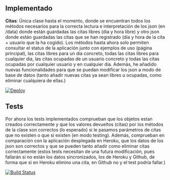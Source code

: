 ## Implementado

__Citas__:
    Única clase hasta el momento, donde se encuentran todos los métodos necesarios para
    la correcta lectura e interpretación de los json (en /data) donde están guardadas
    las citas libres (dia y hora libre) y otro json donde están guardadas las citas que
    se han registrado (dia y hora de la cita + usuario que la ha cogido).
    Los métodos hasta ahora solo permiten consultar 
    el status de la aplicación junto con ejemplos de uso (página principal), 
    las citas libres para un dia concreto,
    todas las citas libres para cualquier dia, 
    las citas ocupadas de un usuario concreto y 
    todas las citas ocupadas por cualquier usuario y en cualquier dia.
    Además, he añadido nuevas funcionalidades para que se puedan modificar los json a modo de base de datos (tanto añadir nuevas citas ya       sean libres u ocupadas, como eliminar cualquiera de ellas.)
    
[![Deploy](https://www.herokucdn.com/deploy/button.svg)](https://proyectoiv.herokuapp.com)
  
## Tests

  Por ahora los tests implementados comprueban que los objetos estan creados correctamente y que los valores devueltos (citas) por los métodos de la clase son correctos (lo esperado) si le pasamos parámetros de citas que no existen o que si existen (en modo testing). Además, comprueban en comparación con la aplicación desplegada en Heroku, que los datos de los json son correctos y que se pueden tanto añadir como eliminar citas correctamente (estos tests necesitan de una futura modificación, pues fallarán si no están los datos sincronizados, los de Heroku y Github, de forma que si en Heroku elimino una cita, en Github no y el test podría fallar.)

[![Build Status](https://travis-ci.org/widowert/ProyectoIV.svg?branch=master)](https://travis-ci.org/widowert/ProyectoIV)
